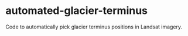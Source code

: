 # automated-glacier-terminus
Code to automatically pick glacier terminus positions in Landsat imagery.
